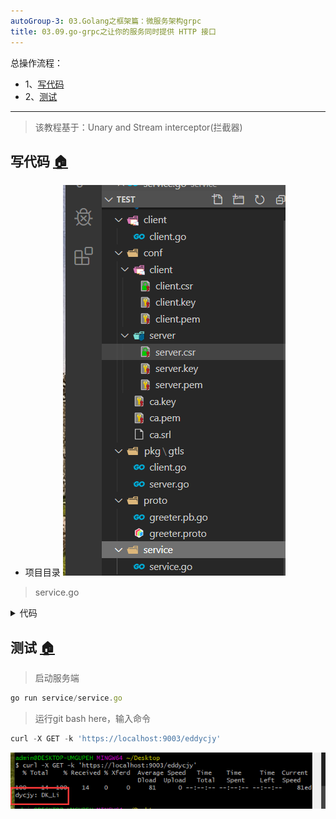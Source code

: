 ```yaml
---
autoGroup-3: 03.Golang之框架篇：微服务架构grpc
title: 03.09.go-grpc之让你的服务同时提供 HTTP 接口
---
```


总操作流程：
- 1、[写代码](#go-01)
- 2、[测试](#go-02)

***

> 该教程基于：Unary and Stream interceptor(拦截器)

## 写代码 <a name="go-01" href="#" >:house:</a>

- 项目目录
![](./image/03.07-1.png)

> service.go

<details>
<summary>代码</summary>

```go
package main
 
import (
	"google.golang.org/grpc"
    "context"
    "log"
    "net/http"
    "strings"
	
    "test/pkg/gtls"
	proto "test/proto"
 
)

type SearchService struct{}

func (s *SearchService) Search(ctx context.Context, r *proto.SearchRequest) (*proto.SearchResponse, error) {
    return &proto.SearchResponse{Response: r.GetRequest() + " HTTP Server"}, nil
}

const PORT = "9003"

func main() {
    certFile := "../test/conf/server/server.pem"
    keyFile := "../test/conf/server/server.key"
    tlsServer := gtls.Server{
        CertFile: certFile,
        KeyFile:  keyFile,
    }

    c, err := tlsServer.GetTLSCredentials()
    if err != nil {
        log.Fatalf("tlsServer.GetTLSCredentials err: %v", err)
    }

    mux := GetHTTPServeMux()

    server := grpc.NewServer(grpc.Creds(c))
    proto.RegisterSearchServiceServer(server, &SearchService{})

    http.ListenAndServeTLS(":"+PORT,
        certFile,
        keyFile,
        http.HandlerFunc(func(w http.ResponseWriter, r *http.Request) {
            if r.ProtoMajor == 2 && strings.Contains(r.Header.Get("Content-Type"), "application/grpc") {
                server.ServeHTTP(w, r)
            } else {
                mux.ServeHTTP(w, r)
            }

            return
        }),
    )
}

func GetHTTPServeMux() *http.ServeMux {
    mux := http.NewServeMux()
    mux.HandleFunc("/", func(w http.ResponseWriter, r *http.Request) {
        w.Write([]byte("eddycjy: DK_Li"))
    })

    return mux
}
```

</details>


## 测试 <a name="go-02" href="#" >:house:</a>

> 启动服务端

```js
go run service/service.go
```

> 运行git bash here，输入命令

```js
curl -X GET -k 'https://localhost:9003/eddycjy'
```
![](./image/03.09-1.png)

